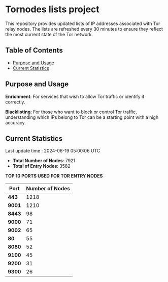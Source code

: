 # Tornodes lists project

This repository provides updated lists of IP addresses associated with Tor relay nodes. The lists are refreshed every 30 minutes to ensure they reflect the most current state of the Tor network.

## Table of Contents

- [Purpose and Usage](#purpose-and-usage)
- [Current Statistics](#current-statistics)


## Purpose and Usage

**Enrichment**: For services that wish to allow Tor traffic or identify it correctly.

**Blacklisting**: For those who want to block or control Tor traffic, understanding which IPs belong to Tor can be a starting point with a high accuracy.

## Current Statistics

Last update time : 2024-06-19 05:00:06 UTC

- **Total Number of Nodes**: 7921
- **Total of Entry Nodes**: 3582

**TOP 10 PORTS USED FOR TOR ENTRY NODES**

| **Port** | **Number of Nodes** |
|------|-----------------|
| **443**   | 1218  |
| **9001**   | 1210  |
| **8443**   | 98  |
| **9000**   | 71  |
| **9002**   | 65  |
| **80**   | 55  |
| **8080**   | 52  |
| **9100**   | 45  |
| **9200**   | 31  |
| **9300**   | 26  |


